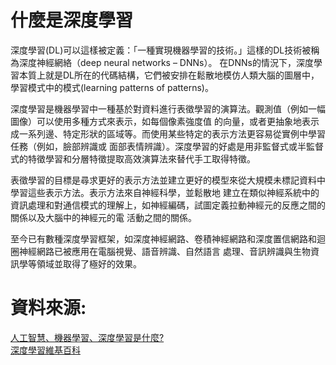 # 什麼是深度學習

深度學習(DL)可以這樣被定義：「一種實現機器學習的技術。」這樣的DL技術被稱為深度神經網絡（deep neural networks – DNNs）。
在DNNs的情況下，深度學習本質上就是DL所在的代碼結構，它們被安排在鬆散地模仿人類大腦的圖層中，學習模式中的模式(learning patterns of patterns)。

深度學習是機器學習中一種基於對資料進行表徵學習的演算法。觀測值（例如一幅圖像）可以使用多種方式來表示，如每個像素強度值
的向量，或者更抽象地表示成一系列邊、特定形狀的區域等。而使用某些特定的表示方法更容易從實例中學習任務（例如，臉部辨識或
面部表情辨識）。深度學習的好處是用非監督式或半監督式的特徵學習和分層特徵提取高效演算法來替代手工取得特徵。

表徵學習的目標是尋求更好的表示方法並建立更好的模型來從大規模未標記資料中學習這些表示方法。表示方法來自神經科學，並鬆散地
建立在類似神經系統中的資訊處理和對通信模式的理解上，如神經編碼，試圖定義拉動神經元的反應之間的關係以及大腦中的神經元的電
活動之間的關係。

至今已有數種深度學習框架，如深度神經網路、卷積神經網路和深度置信網路和迴圈神經網路已被應用在電腦視覺、語音辨識、自然語言
處理、音訊辨識與生物資訊學等領域並取得了極好的效果。

# 資料來源:<br>

[人工智慧、機器學習、深度學習是什麼?](https://blog.gcp.expert/ml-1-ai-ml-deep-learning-intro/)<br>
[深度學習維基百科](https://zh.wikipedia.org/wiki/%E6%B7%B1%E5%BA%A6%E5%AD%A6%E4%B9%A0)

